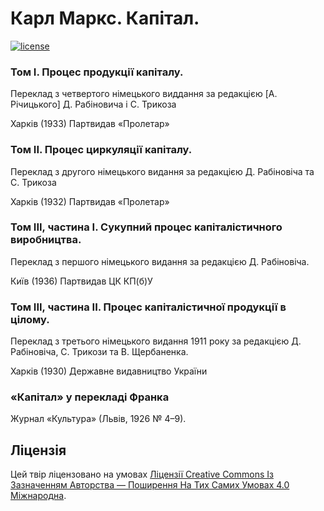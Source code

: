 # Карл Маркс. Капітал.

[![license](https://i.creativecommons.org/l/by-sa/4.0/80x15.png)](http://creativecommons.org/licenses/by-sa/4.0/)

### Том І. Процес продукції капіталу. 

Переклад з четвертого німецького виддання за редакцією [A. Річицького] Д. Рабіновича і С. Трикоза

Харків (1933) Партвидав «Пролетар» 

### Том ІІ. Процес циркуляції капіталу. 

Переклад з другого німецького видання за редакцією Д. Рабіновіча та С. Трикоза

Харків (1932) Партвидав «Пролетар» 

### Том ІІІ, частина І. Сукупний процес капіталістичного виробництва.

Переклад з першого німецького видання за редакцією Д. Рабіновіча.

Київ (1936) Партвидав ЦК КП(б)У

### Том ІІІ, частина ІІ. Процес капіталістичної продукції в цілому.

Переклад з третього німецького видання 1911 року за редакцією Д. Рабіновіча, С. Трикози та В. Щербаненка.

Харків (1930) Державне видавництво України

### «Капітал» у перекладі Франка

Журнал «Культура» (Львів, 1926 № 4–9).

## Ліцензія 

Цей твір ліцензовано на умовах [Ліцензії Creative Commons Із Зазначенням Авторства — Поширення На Тих Самих Умовах 4.0 Міжнародна](http://creativecommons.org/licenses/by-sa/4.0/).
